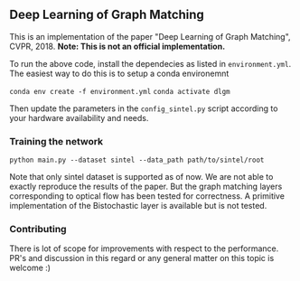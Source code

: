 ## Deep Learning of Graph Matching

This is an implementation of the paper "Deep Learning of Graph Matching", CVPR, 2018. 
**Note: This is not an official implementation.**

To run the above code, install the dependecies as listed in `environment.yml`. The easiest way to do this is to setup a conda environemnt

`conda env create -f environment.yml`
`conda activate dlgm`

Then update the parameters in the `config_sintel.py` script according to your hardware availability and needs. 

### Training the network

`python main.py --dataset sintel --data_path path/to/sintel/root`

Note that only sintel dataset is supported as of now. We are not able to exactly reproduce the results of the paper. But the graph matching layers corresponding to optical flow has been tested for correctness. A primitive implementation of the Bistochastic layer is available but is not tested. 

### Contributing
There is lot of scope for improvements with respect to the performance. PR's and discussion in this regard or any general matter on this topic is welcome :)




